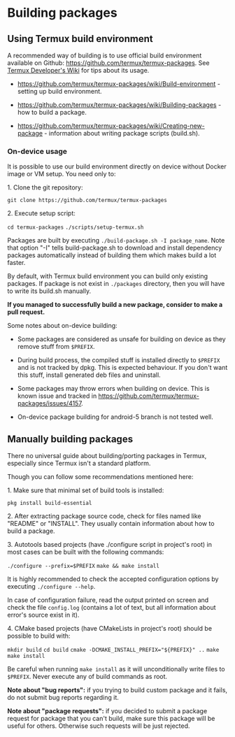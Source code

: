 # Building packages

## Using Termux build environment

A recommended way of building is to use official build environment
available on Github: <https://github.com/termux/termux-packages>. See
[Termux Developer's
Wiki](https://github.com/termux/termux-packages/wiki) for tips about its
usage.

- <https://github.com/termux/termux-packages/wiki/Build-environment> -
  setting up build environment.

<!-- -->

- <https://github.com/termux/termux-packages/wiki/Building-packages> -
  how to build a package.

<!-- -->

- <https://github.com/termux/termux-packages/wiki/Creating-new-package> -
  information about writing package scripts (build.sh).

### On-device usage

It is possible to use our build environment directly on device without
Docker image or VM setup. You need only to:

1\. Clone the git repository:

    git clone https://github.com/termux/termux-packages

2\. Execute setup script:

`cd termux-packages`
`./scripts/setup-termux.sh`

Packages are built by executing `./build-package.sh -I package_name`.
Note that option "-I" tells build-package.sh to download and install
dependency packages automatically instead of building them which makes
build a lot faster.

By default, with Termux build environment you can build only existing
packages. If package is not exist in `./packages` directory, then you
will have to write its build.sh manually.

**If you managed to successfully build a new package, consider to make a
pull request.**

Some notes about on-device building:

- Some packages are considered as unsafe for building on device as they
  remove stuff from `$PREFIX`.

<!-- -->

- During build process, the compiled stuff is installed directly to
  `$PREFIX` and is not tracked by dpkg. This is expected behaviour. If
  you don't want this stuff, install generated deb files and uninstall.

<!-- -->

- Some packages may throw errors when building on device. This is known
  issue and tracked in
  <https://github.com/termux/termux-packages/issues/4157>.

<!-- -->

- On-device package building for android-5 branch is not tested well.

## Manually building packages

There no universal guide about building/porting packages in Termux,
especially since Termux isn't a standard platform.

Though you can follow some recommendations mentioned here:

1\. Make sure that minimal set of build tools is installed:

`pkg install build-essential`

2\. After extracting package source code, check for files named like
"README" or "INSTALL". They usually contain information about how to
build a package.

3\. Autotools based projects (have ./configure script in project's root)
in most cases can be built with the following commands:

`./configure --prefix=$PREFIX`
`make && make install`

It is highly recommended to check the accepted configuration options by
executing `./configure --help`.

In case of configuration failure, read the output printed on screen and
check the file `config.log` (contains a lot of text, but all information
about error's source exist in it).

4\. CMake based projects (have CMakeLists in project's root) should be
possible to build with:

`mkdir build`
`cd build`
`cmake -DCMAKE_INSTALL_PREFIX="${PREFIX}" ..`
`make`
`make install`

Be careful when running `make install` as it will unconditionally write
files to `$PREFIX`. Never execute any of build commands as root.

**Note about "bug reports":** if you trying to build custom package and
it fails, do not submit bug reports regarding it.

**Note about "package requests":** if you decided to submit a package
request for package that you can't build, make sure this package will be
useful for others. Otherwise such requests will be just rejected.